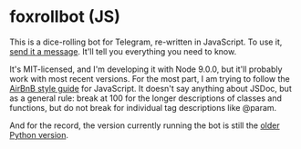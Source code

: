 # foxrollbot (JS)

This is a dice-rolling bot for Telegram, re-written in JavaScript. To use it,
[send it a message](https://telegram.me/foxrollbot). It'll tell you everything
you need to know.

It's MIT-licensed, and I'm developing it with Node 9.0.0, but it'll probably
work with most recent versions. For the most part, I am trying to follow the
[AirBnB style guide](https://github.com/airbnb/javascript#strings--line-length)
for JavaScript. It doesn't say anything about JSDoc, but as a general rule:
break at 100 for the longer descriptions of classes and functions, but do not
break for individual tag descriptions like @param.

And for the record, the version currently running the bot is still the
[older Python version](https://github.com/foxscotch/foxrollbot).
